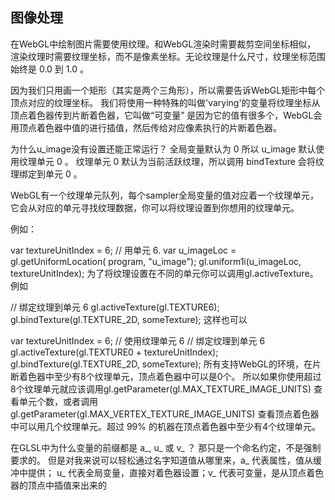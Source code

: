 ## 图像处理

在WebGL中绘制图片需要使用纹理。和WebGL渲染时需要裁剪空间坐标相似， 渲染纹理时需要纹理坐标，而不是像素坐标。无论纹理是什么尺寸，纹理坐标范围始终是 0.0 到 1.0 。

因为我们只用画一个矩形（其实是两个三角形），所以需要告诉WebGL矩形中每个顶点对应的纹理坐标。 我们将使用一种特殊的叫做'varying'的变量将纹理坐标从顶点着色器传到片断着色器，它叫做“可变量” 是因为它的值有很多个，WebGL会用顶点着色器中值的进行插值，然后传给对应像素执行的片断着色器。

为什么u_image没有设置还能正常运行？
全局变量默认为 0 所以 u_image 默认使用纹理单元 0 。 纹理单元 0 默认为当前活跃纹理，所以调用 bindTexture 会将纹理绑定到单元 0 。

WebGL有一个纹理单元队列，每个sampler全局变量的值对应着一个纹理单元， 它会从对应的单元寻找纹理数据，你可以将纹理设置到你想用的纹理单元。

例如：

var textureUnitIndex = 6; // 用单元 6.
var u_imageLoc = gl.getUniformLocation(
    program, "u_image");
gl.uniform1i(u_imageLoc, textureUnitIndex);
为了将纹理设置在不同的单元你可以调用gl.activeTexture。 例如

// 绑定纹理到单元 6
gl.activeTexture(gl.TEXTURE6);
gl.bindTexture(gl.TEXTURE_2D, someTexture);
这样也可以

var textureUnitIndex = 6; // 使用纹理单元 6
// 绑定纹理到单元 6
gl.activeTexture(gl.TEXTURE0 + textureUnitIndex);
gl.bindTexture(gl.TEXTURE_2D, someTexture);
所有支持WebGL的环境，在片断着色器中至少有8个纹理单元，顶点着色器中可以是0个。 所以如果你使用超过8个纹理单元就应该调用gl.getParameter(gl.MAX_TEXTURE_IMAGE_UNITS) 查看单元个数，或者调用gl.getParameter(gl.MAX_VERTEX_TEXTURE_IMAGE_UNITS) 查看顶点着色器中可以用几个纹理单元。超过 99% 的机器在顶点着色器中至少有4个纹理单元。

在GLSL中为什么变量的前缀都是 a_, u_ 或 v_ ？
那只是一个命名约定，不是强制要求的。 但是对我来说可以轻松通过名字知道值从哪里来，a_ 代表属性，值从缓冲中提供； u_ 代表全局变量，直接对着色器设置；v_ 代表可变量，是从顶点着色器的顶点中插值来出来的